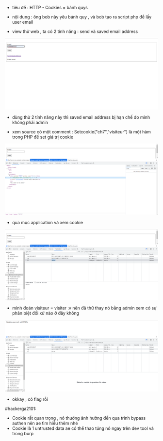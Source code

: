 - tiêu đề : HTTP - Cookies = bánh quys 
- nội dung : ông bob này yêu bánh quy , và bob tạo ra script php để lấy user email 

- view thử web , ta có 2 tính năng : send và saved email address

![Alt text](<../image/11.1.png>)

- dùng thử 2 tính năng này thì saved email address bị hạn chế do mình không phải admin 

- xem source có một comment : Setcookie("ch7","visiteur") là một hàm trong PHP để set giá trị cookie 

![Alt text](<../image/11.3.png>)

- qua mục application và xem cookie 

![Alt text](<../image/11.4.png>)

- mình đoán visiteur = visiter :v nên đã thử thay nó bằng admin xem có sự phân biệt đối xử nào ở đây không 

![Alt text](<../image/11.5.png>)

- okkay , có flag rồi 

#hackerga2101: 
- Cookie rất quan trọng , nó thường ảnh hưởng đến qua trình bypass authen nên ae tìm hiểu thêm nhé 
- Cookie là 1 untrusted data ae có thể thao túng nó ngay trên dev tool và trong burp 